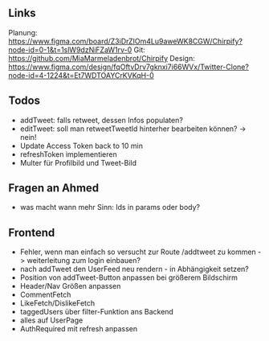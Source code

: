 ## Links

Planung: https://www.figma.com/board/Z3iDrZIOm4Lu9aweWK8CGW/Chirpify?node-id=0-1&t=1slW9dzNiFZaW1rv-0
Git: https://github.com/MiaMarmeladenbrot/Chirpify
Design: https://www.figma.com/design/fqOftvDrv7gknxi7i66WVx/Twitter-Clone?node-id=4-1224&t=Et7WDTOAYCrKVKqH-0

## Todos

- addTweet: falls retweet, dessen Infos populaten?
- editTweet: soll man retweetTweetId hinterher bearbeiten können? -> nein!
- Update Access Token back to 10 min
- refreshToken implementieren
- Multer für Profilbild und Tweet-Bild

## Fragen an Ahmed

- was macht wann mehr Sinn: Ids in params oder body?

## Frontend

- Fehler, wenn man einfach so versucht zur Route /addtweet zu kommen -> weiterleitung zum login einbauen?
- nach addTweet den UserFeed neu rendern - in Abhängigkeit setzen?
- Position von addTweet-Button anpassen bei größerem Bildschirm
- Header/Nav Größen anpassen
- CommentFetch
- LikeFetch/DislikeFetch
- taggedUsers über filter-Funktion ans Backend
- alles auf UserPage
- AuthRequired mit refresh anpassen
